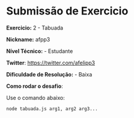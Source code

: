# Submissão de Exercicio

**Exercicio:** 2 - Tabuada

**Nickname:** afpp3

**Nível Técnico:** - Estudante

**Twitter**: https://twitter.com/afelipp3

**Dificuldade de Resolução:** - Baixa

**Como rodar o desafio**:

Use o comando abaixo:

```bash
node tabuada.js arg1, arg2 arg3...
```


